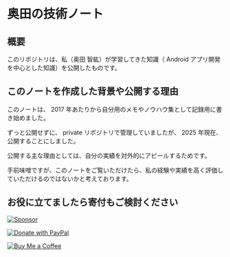 # 奥田の技術ノート

## 概要

このリポジトリは、私（奥田 智紘）が学習してきた知識（ Android アプリ開発を中心とした知識）を公開したものです。

## このノートを作成した背景や公開する理由

このノートは、 2017 年あたりから自分用のメモやノウハウ集として記録用に書き始めました。

ずっと公開せずに、 private リポジトリで管理していましたが、 2025 年現在、公開することにしました。

公開する主な理由としては、自分の実績を対外的にアピールするためです。

手前味噌ですが、このノートをご覧いただけたら、私の経験や実績を高く評価していただけるのではないかと考えております。



## お役に立てましたら寄付もご検討ください

<!-- GitHub Sponsors -->
[![Sponsor](https://img.shields.io/badge/Sponsor-❤-ff69b4?style=flat)](https://github.com/sponsors/your-username)

<!-- PayPal -->
[![Donate with PayPal](https://img.shields.io/badge/PayPal-Donate-00457C?logo=paypal&style=flat)](https://www.paypal.me/yourid)

<!-- Buy Me a Coffee -->
[![Buy Me a Coffee](https://img.shields.io/badge/Buy%20Me%20a%20Coffee-☕-FFDD00?style=flat)](https://buymeacoffee.com/yourid)


